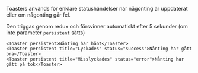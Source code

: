 Toasters används för enklare statushändelser när någonting är uppdaterat eller om någonting går fel.

Den triggas genom redux och försvinner automatiskt efter 5 sekunder (om inte parameter `persistent` sätts)

```
<Toaster persistent>Nånting har hänt</Toaster>
<Toaster persistent title="Lyckades" status="success">Nånting har gått bra</Toaster>
<Toaster persistent title="Misslyckades" status="error">Nånting har gått på tok</Toaster>
```
